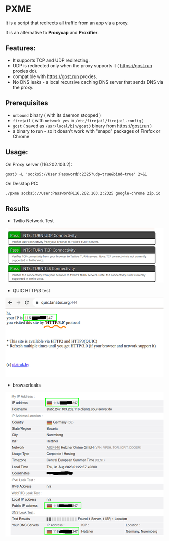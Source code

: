 # PXME

It is a script that redirects all traffic from an app via a proxy.

It is an alternative to **Proxycap** and **Proxifier**.

## Features:

- It supports TCP and UDP redirecting.
- UDP is redirected only when the proxy supports it ( https://gost.run proxies do).
- compatible with https://gost.run proxies.
- No DNS leaks - a local recursive caching DNS server that sends DNS via the proxy.

## Prerequisites

- `unbound` binary ( with its daemon stopped )
- `firejail` (  with `network yes` in `/etc/firejail/firejail.config` )
- `gost` ( saved as `/usr/local/bin/gost3` binary  from https://gost.run )
- a binary to run - so it doesn't work with "snapd" packages of Firefox or Chrome

## Usage:

On Proxy server (116.202.103.2):

```
gost3 -L 'socks5://User:Password@:2325?udp=true&bind=true' 2>&1
```

On Desktop PC:

```
./pxme socks5://User:Password@116.202.103.2:2325 google-chrome 2ip.io
```

## Results

- Twilio Network Test

![](https://raw.githubusercontent.com/ezbik/scripts/master/pxme/results/twilio.png)

- QUIC HTTP/3 test

![](https://raw.githubusercontent.com/ezbik/scripts/master/pxme/results/quic.png)

- browserleaks 

![](https://raw.githubusercontent.com/ezbik/scripts/master/pxme/results/browserleaks.png)
